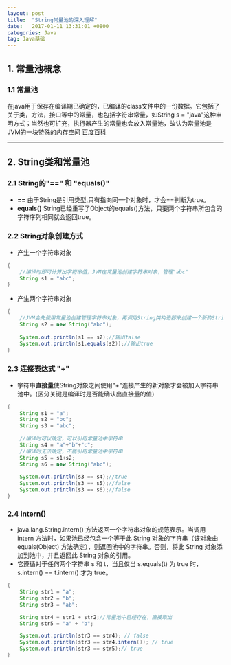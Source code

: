 ```yaml
---
layout: post
title:  "String常量池的深入理解"
date:   2017-01-11 13:31:01 +0800
categories: Java
tag: Java基础
---
```



## 1. 常量池概念

### **1.1 常量池**
在java用于保存在编译期已确定的，已编译的class文件中的一份数据。它包括了关于类，方法，接口等中的常量，也包括字符串常量，如String s = "java"这种申明方式；当然也可扩充，执行器产生的常量也会放入常量池，故认为常量池是JVM的一块特殊的内存空间
   [百度百科](http://baike.baidu.com/link?url=lX6ZWhY7GLm06XdFfUzKbVxgIf-2sLgOo8t9-OCapARUC2As3V7yOEJQJOjZKag-kMkyBReNf--Gl0jxHKQwH-AmPk7Ce9my8U_ELJWMPfHVU3-aVCoCk5l79KAJLwpq)

---

## 2. String类和常量池
### 2.1 String的"==" 和 "equals()"
- **==** 由于String是引用类型,只有指向同一个对象时，才会==判断为true。
- **equals()** String已经重写了Object的equals()方法，只要两个字符串所包含的字符序列相同就会返回true。
### 2.2 String对象创建方式
- 产生一个字符串对象
```Java
{
    //编译时即可计算出字符串值，JVM在常量池创建字符串对象，管理"abc"
    String s1 = "abc";
}
```
- 产生两个字符串对象
```Java
{
    //JVM会先使用常量池创建管理字符串对象，再调用String类构造器来创建一个新的String对象。
    String s2 = new String("abc");
    
    System.out.println(s1 == s2);//输出false
    System.out.println(s1.equals(s2));//输出true
}
```
### 2.3 连接表达式 "+"
- 字符串**直接量**使String对象之间使用"+"连接产生的新对象才会被加入字符串池中。(区分关键是编译时是否能确认出直接量的值)
```Java
{
    String s1 = "a";
    String s2 = "bc";
    String s3 = "abc";
        
    //编译时可以确定，可以引用常量池中字符串
    String s4 = "a"+"b"+"c";
    //编译时无法确定，不能引用常量池中字符串
    String s5 = s1+s2;
    String s6 = new String("abc");
        
    System.out.println(s3 == s4);//true
    System.out.println(s3 == s5);//false
    System.out.println(s3 == s6);//false
}
```
### 2.4 intern()

- java.lang.String.intern() 方法返回一个字符串对象的规范表示。当调用 intern 方法时，如果池已经包含一个等于此 String 对象的字符串（该对象由 equals(Object) 方法确定），则返回池中的字符串。否则，将此 String 对象添加到池中，并且返回此 String 对象的引用。 
- 它遵循对于任何两个字符串 s 和 t，当且仅当 s.equals(t) 为 true 时，s.intern() == t.intern() 才为 true。 

```java
{
    String str1 = "a";
    String str2 = "b";
    String str3 = "ab";

    String str4 = str1 + str2;//常量池中已经存在，直接取出
    String str5 = "a" + "b";

    System.out.println(str3 == str4); // false
    System.out.println(str3 == str4.intern()); // true
    System.out.println(str3 == str5);// true
}
```





